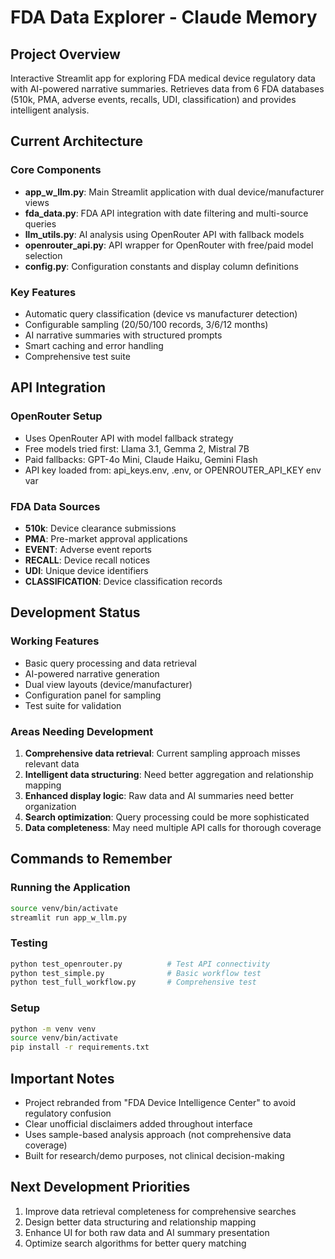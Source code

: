 # FDA Data Explorer - Claude Memory

## Project Overview
Interactive Streamlit app for exploring FDA medical device regulatory data with AI-powered narrative summaries. Retrieves data from 6 FDA databases (510k, PMA, adverse events, recalls, UDI, classification) and provides intelligent analysis.

## Current Architecture

### Core Components
- **app_w_llm.py**: Main Streamlit application with dual device/manufacturer views
- **fda_data.py**: FDA API integration with date filtering and multi-source queries
- **llm_utils.py**: AI analysis using OpenRouter API with fallback models
- **openrouter_api.py**: API wrapper for OpenRouter with free/paid model selection
- **config.py**: Configuration constants and display column definitions

### Key Features
- Automatic query classification (device vs manufacturer detection)
- Configurable sampling (20/50/100 records, 3/6/12 months)
- AI narrative summaries with structured prompts
- Smart caching and error handling
- Comprehensive test suite

## API Integration

### OpenRouter Setup
- Uses OpenRouter API with model fallback strategy
- Free models tried first: Llama 3.1, Gemma 2, Mistral 7B
- Paid fallbacks: GPT-4o Mini, Claude Haiku, Gemini Flash
- API key loaded from: api_keys.env, .env, or OPENROUTER_API_KEY env var

### FDA Data Sources
- **510k**: Device clearance submissions
- **PMA**: Pre-market approval applications  
- **EVENT**: Adverse event reports
- **RECALL**: Device recall notices
- **UDI**: Unique device identifiers
- **CLASSIFICATION**: Device classification records

## Development Status

### Working Features
- Basic query processing and data retrieval
- AI-powered narrative generation
- Dual view layouts (device/manufacturer)
- Configuration panel for sampling
- Test suite for validation

### Areas Needing Development
1. **Comprehensive data retrieval**: Current sampling approach misses relevant data
2. **Intelligent data structuring**: Need better aggregation and relationship mapping
3. **Enhanced display logic**: Raw data and AI summaries need better organization
4. **Search optimization**: Query processing could be more sophisticated
5. **Data completeness**: May need multiple API calls for thorough coverage

## Commands to Remember

### Running the Application
```bash
source venv/bin/activate
streamlit run app_w_llm.py
```

### Testing
```bash
python test_openrouter.py          # Test API connectivity
python test_simple.py              # Basic workflow test
python test_full_workflow.py       # Comprehensive test
```

### Setup
```bash
python -m venv venv
source venv/bin/activate
pip install -r requirements.txt
```

## Important Notes
- Project rebranded from "FDA Device Intelligence Center" to avoid regulatory confusion
- Clear unofficial disclaimers added throughout interface
- Uses sample-based analysis approach (not comprehensive data coverage)
- Built for research/demo purposes, not clinical decision-making

## Next Development Priorities
1. Improve data retrieval completeness for comprehensive searches
2. Design better data structuring and relationship mapping
3. Enhance UI for both raw data and AI summary presentation
4. Optimize search algorithms for better query matching